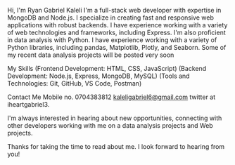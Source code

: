 Hi, I'm Ryan Gabriel Kaleli
I'm a full-stack web developer with expertise in MongoDB and Node.js.
I specialize in creating fast and responsive web applications with robust backends. 
I have experience working with a variety of web technologies and frameworks, including Express.
I'm also proficient in data analysis with Python. I have experience working with a variety of Python libraries, including pandas, Matplotlib, Plotly, and Seaborn. 
Some of my recent data analysis projects will be posted very soon


My Skills
(Frontend Development: HTML, CSS, JavaScript)
(Backend Development: Node.js, Express, MongoDB, MySQL)
(Tools and Technologies: Git, GitHub, VS Code, Postman)

Contact Me
Mobile no. 0704383812
kaleligabriel6@gmail.com
twitter at iheartgabriel3.

I'm always interested in hearing about new opportunities, connecting with other developers working with me on a data analysis projects and Web projects. 

Thanks for taking the time to read about me. I look forward to hearing from you!












